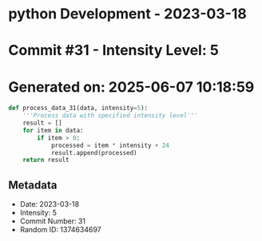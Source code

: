 ﻿# python Development - 2023-03-18
# Commit #31 - Intensity Level: 5
# Generated on: 2025-06-07 10:18:59
```python
def process_data_31(data, intensity=5):
    '''Process data with specified intensity level'''
    result = []
    for item in data:
        if item > 0:
            processed = item * intensity + 24
            result.append(processed)
    return result
```
## Metadata
- Date: 2023-03-18
- Intensity: 5
- Commit Number: 31
- Random ID: 1374634697
